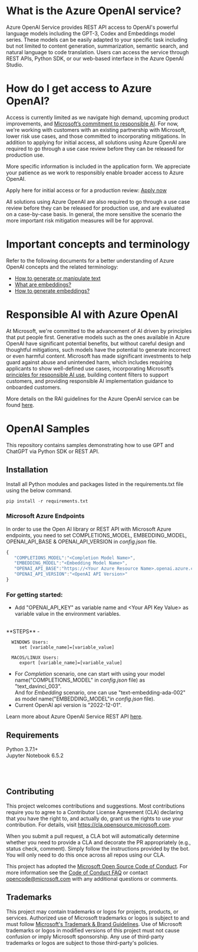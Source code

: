
# What is the Azure OpenAI service?

Azure OpenAI Service provides REST API access to OpenAI's powerful language models including the GPT-3, Codex and Embeddings model series. These models can be easily adapted to your specific task including but not limited to content generation, summarization, semantic search, and natural language to code translation. Users can access the service through REST APIs, Python SDK, or our web-based interface in the Azure OpenAI Studio.

# How do I get access to Azure OpenAI?

Access is currently limited as we navigate high demand, upcoming product improvements, and  [Microsoft’s commitment to responsible AI](https://www.microsoft.com/ai/responsible-ai?activetab=pivot1:primaryr6). For now, we're working with customers with an existing partnership with Microsoft, lower risk use cases, and those committed to incorporating mitigations. In addition to applying for initial access, all solutions using Azure OpenAI are required to go through a use case review before they can be released for production use.

More specific information is included in the application form. We appreciate your patience as we work to responsibly enable broader access to Azure OpenAI.

Apply here for initial access or for a production review: [Apply now](https://aka.ms/oaiapply)

All solutions using Azure OpenAI are also required to go through a use case review before they can be released for production use, and are evaluated on a case-by-case basis. In general, the more sensitive the scenario the more important risk mitigation measures will be for approval.

# Important concepts and terminology
Refer to the following documents for a better understanding of Azure OpenAI concepts and the related terminology:

 - [How to generate or manipulate text](https://learn.microsoft.com/en-us/azure/cognitive-services/openai/how-to/completions) 
 - [What are embeddings?](https://learn.microsoft.com/en-us/azure/cognitive-services/openai/concepts/understand-embeddings)
 - [How to generate embeddings?](https://learn.microsoft.com/en-us/azure/cognitive-services/openai/how-to/embeddings?tabs=console)

# Responsible AI with Azure OpenAI
At Microsoft, we're committed to the advancement of AI driven by principles that put people first. Generative models such as the ones available in Azure OpenAI have significant potential benefits, but without careful design and thoughtful mitigations, such models have the potential to generate incorrect or even harmful content. Microsoft has made significant investments to help guard against abuse and unintended harm, which includes requiring applicants to show well-defined use cases, incorporating Microsoft’s [principles for responsible AI use](https://www.microsoft.com/ai/responsible-ai?activetab=pivot1:primaryr6), building content filters to support customers, and providing responsible AI implementation guidance to onboarded customers.

More details on the RAI guidelines for the Azure OpenAI service can be found [here](https://learn.microsoft.com/en-us/legal/cognitive-services/openai/transparency-note?context=/azure/cognitive-services/openai/context/context).

# OpenAI Samples

This repository contains samples demonstrating how to use GPT and ChatGPT via Python SDK or REST API.

## Installation
Install all Python modules and packages listed in the requirements.txt file using the below command.

```python
pip install -r requirements.txt
```

### Microsoft Azure Endpoints
In order to use the Open AI library or REST API with Microsoft Azure endpoints, you need to set COMPLETIONS_MODEL, EMBEDDING_MODEL, OPENAI_API_BASE & OPENAI_API_VERSION in _config.json_ file. 

```js
{
   "COMPLETIONS_MODEL":"<Completion Model Name>",
   "EMBEDDING_MODEL":"<Embedding Model Name>",
   "OPENAI_API_BASE":"https://<Your Azure Resource Name>.openai.azure.com",
   "OPENAI_API_VERSION":"<OpenAI API Version>"
}
``` 

### For getting started:
- Add "OPENAI_API_KEY" as variable name and \<Your API Key Value\> as variable value in the environment variables.
 <br>
 **STEPS** -       

      WINDOWS Users: 
         set [variable_name]=[variable_value]

      MACOS/LINUX Users: 
         export [variable_name]=[variable_value]

- For _Completion_ scenario, one can start with using your model name("COMPLETIONS_MODEL" in _config.json_ file) as "text_davinci_003". <br>
And for _Embedding_ scenario, one can use "text-embedding-ada-002" as model name("EMBEDDING_MODEL"in _config.json_ file).
- Current OpenAI api version is "2022-12-01".

Learn more about Azure OpenAI Service REST API [here](https://learn.microsoft.com/en-us/azure/cognitive-services/openai/reference).


## Requirements
Python 3.7.1+ <br>
Jupyter Notebook 6.5.2

<br>
<br>


## Contributing

This project welcomes contributions and suggestions.  Most contributions require you to agree to a
Contributor License Agreement (CLA) declaring that you have the right to, and actually do, grant us
the rights to use your contribution. For details, visit https://cla.opensource.microsoft.com.

When you submit a pull request, a CLA bot will automatically determine whether you need to provide
a CLA and decorate the PR appropriately (e.g., status check, comment). Simply follow the instructions
provided by the bot. You will only need to do this once across all repos using our CLA.

This project has adopted the [Microsoft Open Source Code of Conduct](https://opensource.microsoft.com/codeofconduct/).
For more information see the [Code of Conduct FAQ](https://opensource.microsoft.com/codeofconduct/faq/) or
contact [opencode@microsoft.com](mailto:opencode@microsoft.com) with any additional questions or comments.

## Trademarks

This project may contain trademarks or logos for projects, products, or services. Authorized use of Microsoft 
trademarks or logos is subject to and must follow 
[Microsoft's Trademark & Brand Guidelines](https://www.microsoft.com/en-us/legal/intellectualproperty/trademarks/usage/general).
Use of Microsoft trademarks or logos in modified versions of this project must not cause confusion or imply Microsoft sponsorship.
Any use of third-party trademarks or logos are subject to those third-party's policies.


